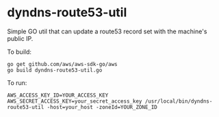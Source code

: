 # dyndns-route53-util
Simple GO util that can update a route53 record set with the machine's public IP.

To build:
```
go get github.com/aws/aws-sdk-go/aws
go build dyndns-route53-util.go
```
To run:
```
AWS_ACCESS_KEY_ID=YOUR_ACCESS_KEY AWS_SECRET_ACCESS_KEY=your_secret_access_key /usr/local/bin/dyndns-route53-util -host=your_host -zoneId=YOUR_ZONE_ID
```
